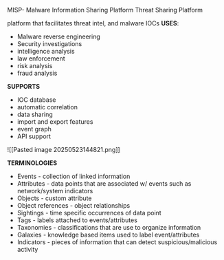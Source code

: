 MISP- Malware Information Sharing Platform
Threat Sharing Platform

platform that facilitates threat intel, and malware IOCs
**USES**: 
* Malware reverse engineering
* Security investigations
* intelligence analysis
* law enforcement
* risk analysis
* fraud analysis 

**SUPPORTS**
* IOC database
* automatic correlation
* data sharing
* import and export features
* event graph
* API support

![[Pasted image 20250523144821.png]]


**TERMINOLOGIES**
* Events - collection of linked information
* Attributes - data points that are associated w/ events such as network/system indicators
* Objects - custom attribute
* Object references - object relationships
* Sightings - time specific occurrences of data point 
* Tags - labels attached to events/attributes
* Taxonomies - classifications that are use to organize information
* Galaxies - knowledge based items used to label event/attributes
* Indicators - pieces of information that can detect suspicious/malicious activity


